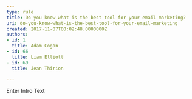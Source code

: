 ```yaml
---
type: rule
title: Do you know what is the best tool for your email marketing?
uri: do-you-know-what-is-the-best-tool-for-your-email-marketing
created: 2017-11-07T00:02:48.0000000Z
authors:
- id: 1
  title: Adam Cogan
- id: 66
  title: Liam Elliott
- id: 69
  title: Jean Thirion

---
```




<span class='intro'> Enter Intro Text </span>




